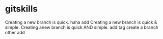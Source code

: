 # gitskills
Creating a new branch is quick.
haha add
Creating a new branch is quick & simple.
Creating anew branch is quick AND simple.
add tag
create a branch
other add
